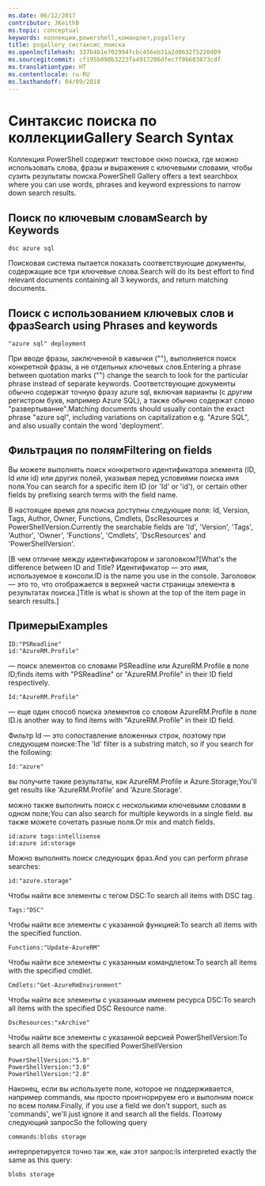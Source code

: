 ```yaml
---
ms.date: 06/12/2017
contributor: JKeithB
ms.topic: conceptual
keywords: коллекции,powershell,командлет,psgallery
title: psgallery_систаксис_поиска
ms.openlocfilehash: 337b4b1e702994fcbc456eb31a2d8632f5220d09
ms.sourcegitcommit: cf195b090b3223fa4917206dfec7f0b603873cdf
ms.translationtype: HT
ms.contentlocale: ru-RU
ms.lasthandoff: 04/09/2018
---
```

# <a name="gallery-search-syntax"></a><span data-ttu-id="7c833-103">Синтаксис поиска по коллекции</span><span class="sxs-lookup"><span data-stu-id="7c833-103">Gallery Search Syntax</span></span>

<span data-ttu-id="7c833-104">Коллекция PowerShell содержит текстовое окно поиска, где можно использовать слова, фразы и выражения с ключевыми словами, чтобы сузить результаты поиска.</span><span class="sxs-lookup"><span data-stu-id="7c833-104">PowerShell Gallery offers a text searchbox where you can use words, phrases and keyword expressions to narrow down search results.</span></span>

## <a name="search-by-keywords"></a><span data-ttu-id="7c833-105">Поиск по ключевым словам</span><span class="sxs-lookup"><span data-stu-id="7c833-105">Search by Keywords</span></span>

    dsc azure sql

<span data-ttu-id="7c833-106">Поисковая система пытается показать соответствующие документы, содержащие все три ключевые слова.</span><span class="sxs-lookup"><span data-stu-id="7c833-106">Search will do its best effort to find relevant documents containing all 3 keywords, and return matching documents.</span></span>

## <a name="search-using-phrases-and-keywords"></a><span data-ttu-id="7c833-107">Поиск с использованием ключевых слов и фраз</span><span class="sxs-lookup"><span data-stu-id="7c833-107">Search using Phrases and keywords</span></span>

    "azure sql" deployment

<span data-ttu-id="7c833-108">При вводе фразы, заключенной в кавычки (""), выполняется поиск конкретной фразы, а не отдельных ключевых слов.</span><span class="sxs-lookup"><span data-stu-id="7c833-108">Entering a phrase between quotation marks ("") change the search to look for the particular phrase instead of separate keywords.</span></span>
<span data-ttu-id="7c833-109">Соответствующие документы обычно содержат точную фразу azure sql, включая варианты (с другим регистром букв, например Azure SQL), а также обычно содержат слово "развертывание".</span><span class="sxs-lookup"><span data-stu-id="7c833-109">Matching documents should usually contain the exact phrase "azure sql", including variations on capitalization e.g. "Azure SQL", and also usually contain the word 'deployment'.</span></span>

## <a name="filtering-on-fields"></a><span data-ttu-id="7c833-110">Фильтрация по полям</span><span class="sxs-lookup"><span data-stu-id="7c833-110">Filtering on fields</span></span>

<span data-ttu-id="7c833-111">Вы можете выполнять поиск конкретного идентификатора элемента (ID, Id или id) или других полей, указывая перед условиями поиска имя поля.</span><span class="sxs-lookup"><span data-stu-id="7c833-111">You can search for a specific item ID (or 'Id' or 'id'), or certain other fields by prefixing search terms with the field name.</span></span>

<span data-ttu-id="7c833-112">В настоящее время для поиска доступны следующие поля: Id, Version, Tags, Author, Owner, Functions, Cmdlets, DscResources и PowerShellVersion.</span><span class="sxs-lookup"><span data-stu-id="7c833-112">Currently the searchable fields are 'Id', 'Version', 'Tags', 'Author', 'Owner', 'Functions', 'Cmdlets', 'DscResources' and 'PowerShellVersion'.</span></span>

<span data-ttu-id="7c833-113">[В чем отличие между идентификатором и заголовком?</span><span class="sxs-lookup"><span data-stu-id="7c833-113">[What's the difference between ID and Title?</span></span> <span data-ttu-id="7c833-114">Идентификатор — это имя, используемое в консоли.</span><span class="sxs-lookup"><span data-stu-id="7c833-114">ID is the name you use in the console.</span></span> <span data-ttu-id="7c833-115">Заголовок — это то, что отображается в верхней части страницы элемента в результатах поиска.]</span><span class="sxs-lookup"><span data-stu-id="7c833-115">Title is what is shown at the top of the item page in search results.]</span></span>

## <a name="examples"></a><span data-ttu-id="7c833-116">Примеры</span><span class="sxs-lookup"><span data-stu-id="7c833-116">Examples</span></span>

    ID:"PSReadline"
    id:"AzureRM.Profile"

<span data-ttu-id="7c833-117">— поиск элементов со словами PSReadline или AzureRM.Profile в поле ID;</span><span class="sxs-lookup"><span data-stu-id="7c833-117">finds items with "PSReadline" or "AzureRM.Profile" in their ID field respectively.</span></span>

    Id:"AzureRM.Profile"

<span data-ttu-id="7c833-118">— еще один способ поиска элементов со словом AzureRM.Profile в поле ID.</span><span class="sxs-lookup"><span data-stu-id="7c833-118">is another way to find items with "AzureRM.Profile" in their ID field.</span></span>

<span data-ttu-id="7c833-119">Фильтр Id — это сопоставление вложенных строк, поэтому при следующем поиске:</span><span class="sxs-lookup"><span data-stu-id="7c833-119">The 'Id' filter is a substring match, so if you search for the following:</span></span>

    Id:"azure"

<span data-ttu-id="7c833-120">вы получите такие результаты, как AzureRM.Profile и Azure.Storage;</span><span class="sxs-lookup"><span data-stu-id="7c833-120">You'll get results like 'AzureRM.Profile' and 'Azure.Storage'.</span></span>

<span data-ttu-id="7c833-121">можно также выполнить поиск с несколькими ключевыми словами в одном поле;</span><span class="sxs-lookup"><span data-stu-id="7c833-121">You can also search for multiple keywords in a single field.</span></span> <span data-ttu-id="7c833-122">вы также можете сочетать разные поля.</span><span class="sxs-lookup"><span data-stu-id="7c833-122">Or mix and match fields.</span></span>

    id:azure tags:intellisense
    id:azure id:storage

<span data-ttu-id="7c833-123">Можно выполнять поиск следующих фраз.</span><span class="sxs-lookup"><span data-stu-id="7c833-123">And you can perform phrase searches:</span></span>

    id:"azure.storage"


<span data-ttu-id="7c833-124">Чтобы найти все элементы с тегом DSC:</span><span class="sxs-lookup"><span data-stu-id="7c833-124">To search all items with DSC tag.</span></span>

    Tags:"DSC"

<span data-ttu-id="7c833-125">Чтобы найти все элементы с указанной функцией:</span><span class="sxs-lookup"><span data-stu-id="7c833-125">To search all items with the specified function.</span></span>

    Functions:"Update-AzureRM"

<span data-ttu-id="7c833-126">Чтобы найти все элементы с указанным командлетом:</span><span class="sxs-lookup"><span data-stu-id="7c833-126">To search all items with the specified cmdlet.</span></span>

    Cmdlets:"Get-AzureRmEnvironment"

<span data-ttu-id="7c833-127">Чтобы найти все элементы с указанным именем ресурса DSC:</span><span class="sxs-lookup"><span data-stu-id="7c833-127">To search all items with the specified DSC Resource name.</span></span>

    DscResources:"xArchive"

<span data-ttu-id="7c833-128">Чтобы найти все элементы с указанной версией PowerShellVersion:</span><span class="sxs-lookup"><span data-stu-id="7c833-128">To search all items with the specified PowerShellVersion</span></span>

    PowerShellVersion:"5.0"
    PowerShellVersion:"3.0"
    PowerShellVersion:"2.0"


<span data-ttu-id="7c833-129">Наконец, если вы используете поле, которое не поддерживается, например commands, мы просто проигнорируем его и выполним поиск по всем полям.</span><span class="sxs-lookup"><span data-stu-id="7c833-129">Finally, if you use a field we don't support, such as 'commands', we'll just ignore it and search all the fields.</span></span> <span data-ttu-id="7c833-130">Поэтому следующий запрос</span><span class="sxs-lookup"><span data-stu-id="7c833-130">So the following query</span></span>

    commands:blobs storage

<span data-ttu-id="7c833-131">интерпретируется точно так же, как этот запрос:</span><span class="sxs-lookup"><span data-stu-id="7c833-131">Is interpreted exactly the same as this query:</span></span>

    blobs storage